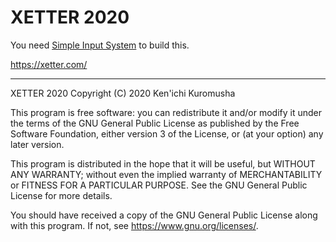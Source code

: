 # XETTER 2020

You need [Simple Input System](https://assetstore.unity.com/packages/tools/input-management/simple-input-system-113033) to build this.

https://xetter.com/

---

XETTER 2020  Copyright (C) 2020  Ken'ichi Kuromusha

This program is free software: you can redistribute it and/or modify
it under the terms of the GNU General Public License as published by
the Free Software Foundation, either version 3 of the License, or
(at your option) any later version.

This program is distributed in the hope that it will be useful,
but WITHOUT ANY WARRANTY; without even the implied warranty of
MERCHANTABILITY or FITNESS FOR A PARTICULAR PURPOSE.  See the
GNU General Public License for more details.

You should have received a copy of the GNU General Public License
along with this program.  If not, see <https://www.gnu.org/licenses/>.
